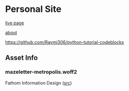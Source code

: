 # Personal Site

[live page](https://andrew.let-them.cyou)

[about](https://andrew.let-them.cyou/about/)

https://github.com/Raymi306/python-tutorial-codeblocks

## Asset Info

### mazeletter-metropolis.woff2

Fathom Information Design ([src](http://mazeletter.xyz/))
